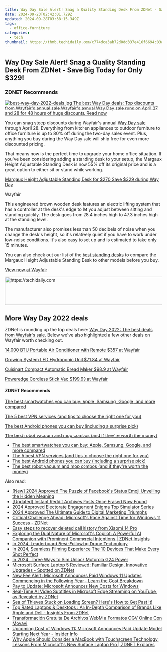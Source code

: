 ```yaml
---
title: Way Day Sale Alert! Snag a Quality Standing Desk From ZDNet - Save Big Today for Only $329!
date: 2024-09-23T02:42:01.729Z
updated: 2024-09-28T03:38:15.349Z
tags:
  - office-furniture
categories:
  - tech
thumbnail: https://thmb.techidaily.com/c774dca3ab72d0dd337e416f6694c83a3258e570406ced6f2d33110479fdae4a.jpg
---
```


## Way Day Sale Alert! Snag a Quality Standing Desk From ZDNet - Save Big Today for Only $329!

### **ZDNET** Recommends

[![best-way-day-2022-deals.jpg](https://www.zdnet.com/a/img/resize/d2387210e096ba2e5a0f57dfa6f90a503eb0d55d/2022/04/27/4e9d3b65-8c00-4cad-90b3-93ab7a00f3c0/best-way-day-2022-deals.jpg?auto=webp&fit=crop&frame=1&height=238.5&width=459) The best Way Day deals: Top discounts from Wayfair's annual sale Wayfair's annual Way Day sale runs on April 27 and 28 for 48 hours of huge discounts.  Read now](https://www.zdnet.com/article/best-way-day-deals/)

You can snag steep discounts during Wayfair's annual [Way Day sale](https://www.zdnet.com/article/best-way-day-deals/) through April 28\. Everything from kitchen appliances to outdoor furniture to office furniture is up to 80% off during the two-day sales event. Plus, anything you buy during the Way Day sale will ship free for even more discounted pricing. 

That means now is the perfect time to upgrade your home office situation. If you've been considering adding a standing desk to your setup, the Margaux Height Adjustable Standing Desk is now 55% off its original price and is a great option to either sit or stand while working. 

[Margaux Height Adjustable Standing Desk for $270 Save $329 during Way Day](https://www.anrdoezrs.net/click-9041660-15735083?url=https%3A%2F%2Fwww.wayfair.com%2Ffurniture%2Fpdp%2Fupper-square-margaux-height-adjustable-standing-desk-w006059911.html&sid=zd-%5F%5FCOM%5FCLICK%5FID%5F%5F-dtp) 

Wayfair

This engineered brown wooden desk features an electric lifting system that has a controller at the desk's edge to let you adjust between sitting and standing quickly. The desk goes from 28.4 inches high to 47.3 inches high at the standing level.

The manufacturer also promises less than 50 decibels of noise when you change the desk's height, so it's relatively quiet if you have to work under low-noise conditions. It's also easy to set up and is estimated to take only 15 minutes.

You can also check out our list of the [best standing desks](https://www.zdnet.com/home-and-office/smart-office/best-standing-desks/) to compare the Margaux Height Adjustable Standing Desk to other models before you buy. 

[View now at Wayfair](https://www.anrdoezrs.net/click-9041660-15735083?url=https%3A%2F%2Fwww.wayfair.com%2Ffurniture%2Fpdp%2Fupper-square-margaux-height-adjustable-standing-desk-w006059911.html&sid=zd-%5F%5FCOM%5FCLICK%5FID%5F%5F-dtp) 

<!-- affiliate ads begin -->
<a href="https://aligracehair.sjv.io/c/5597632/2027181/19272" target="_top" id="2027181">
  <img src="//a.impactradius-go.com/display-ad/19272-2027181" border="0" alt="https://techidaily.com" width="728" height="90"/>
</a>
<img height="0" width="0" src="https://aligracehair.sjv.io/i/5597632/2027181/19272" style="position:absolute;visibility:hidden;" border="0" />
<!-- affiliate ads end -->

## More Way Day 2022 deals

ZDNet is rounding up the top deals here: [Way Day 2022: The best deals from Wayfair's sale](https://www.zdnet.com/article/best-way-day-deals/). Below we've also highlighted a few other deals on Wayfair worth checking out.

[14,000 BTU Portable Air Conditioner with Remote $357 at Wayfair](https://go.shopyourlikes.com/pi/57b1affae07d0329f9a4b3b0c0954f23e94a230b?afId=614548&afCampaignId=zd-%5F%5FCOM%5FCLICK%5FID%5F%5F-dtp&afCreativeId=2993&afPlacementId=2)

[Growing System LED Hydroponic Unit $71.84 at Wayfair](https://go.shopyourlikes.com/pi/d4e43dad64d38c20e8f1d176bd2041ecc1ddc221?afId=614548&afCampaignId=zd-%5F%5FCOM%5FCLICK%5FID%5F%5F-dtp&afCreativeId=2993&afPlacementId=2)

[Cuisinart Compact Automatic Bread Maker $98.9 at Wayfair](https://go.shopyourlikes.com/pi/90aea63ece32ff26b39f377c79ae2062f8a7c587?afId=614548&afCampaignId=zd-%5F%5FCOM%5FCLICK%5FID%5F%5F-dtp&afCreativeId=2993&afPlacementId=2)

[Poweredge Cordless Stick Vac $199.99 at Wayfair](https://www.anrdoezrs.net/click-9041660-15735083?url=https%3A%2F%2Fwww.wayfair.com%2Fappliances%2Fpdp%2Fbissell-poweredge-cordless-stick-vac-bse10145.html&sid=zd-%5F%5FCOM%5FCLICK%5FID%5F%5F-dtp)

#### **ZDNET** Recommends

[The best smartwatches you can buy: Apple, Samsung, Google, and more compared](https://www.zdnet.com/article/best-smartwatch/ "The best smartwatches you can buy: Apple, Samsung, Google, and more compared")

[The 5 best VPN services (and tips to choose the right one for you)](https://www.zdnet.com/article/best-vpn/ "The 5 best VPN services (and tips to choose the right one for you)")

[The best Android phones you can buy (including a surprise pick)](https://www.zdnet.com/article/best-android-phone/ "The best Android phones you can buy (including a surprise pick)")

[The best robot vacuum and mop combos (and if they're worth the money)](https://www.zdnet.com/article/best-robot-vacuum-mop/ "The best robot vacuum and mop combos (and if they're worth the money)")

* [The best smartwatches you can buy: Apple, Samsung, Google, and more compared](https://www.zdnet.com/article/best-smartwatch/ "The best smartwatches you can buy: Apple, Samsung, Google, and more compared")
* [The 5 best VPN services (and tips to choose the right one for you)](https://www.zdnet.com/article/best-vpn/ "The 5 best VPN services (and tips to choose the right one for you)")
* [The best Android phones you can buy (including a surprise pick)](https://www.zdnet.com/article/best-android-phone/ "The best Android phones you can buy (including a surprise pick)")
* [The best robot vacuum and mop combos (and if they're worth the money)](https://www.zdnet.com/article/best-robot-vacuum-mop/ "The best robot vacuum and mop combos (and if they're worth the money)")

<ins class="adsbygoogle"
     style="display:block"
     data-ad-format="autorelaxed"
     data-ad-client="ca-pub-7571918770474297"
     data-ad-slot="1223367746"></ins>

<ins class="adsbygoogle"
     style="display:block"
     data-ad-client="ca-pub-7571918770474297"
     data-ad-slot="8358498916"
     data-ad-format="auto"
     data-full-width-responsive="true"></ins>

<span class="atpl-alsoreadstyle">Also read:</span>
<div><ul>
<li><a href="https://facebook-video-content.techidaily.com/new-2024-approved-the-puzzle-of-facebooks-status-emoji-unveiling-the-hidden-meaning/"><u>[New] 2024 Approved The Puzzle of Facebook's Status Emoji Unveiling the Hidden Meaning</u></a></li>
<li><a href="https://extra-support.techidaily.com/updated-instant-reddit-archives-posts-once-erased-now-found/"><u>[Updated] Instant Reddit Archives Posts Once Erased Now Found</u></a></li>
<li><a href="https://screen-video-capture.techidaily.com/2024-approved-electorate-engagement-enigma-top-simulator-series/"><u>2024 Approved Electorate Engagement Enigma Top Simulator Series</u></a></li>
<li><a href="https://some-guidance.techidaily.com/2024-approved-the-ultimate-guide-to-digital-marketing-triumphs/"><u>2024 Approved The Ultimate Guide to Digital Marketing Triumphs</u></a></li>
<li><a href="https://win-docs.techidaily.com/critical-challenge-ahead-microsofts-race-against-time-for-windows-11-success-zdnet/"><u>Critical Challenge Ahead: Microsoft's Race Against Time for Windows 11 Success - ZDNet</u></a></li>
<li><a href="https://phone-solutions.techidaily.com/easy-steps-to-recover-deleted-call-history-from-xiaomi-14-pro-by-fonelab-android-recover-call-logs/"><u>Easy steps to recover deleted call history from Xiaomi 14 Pro</u></a></li>
<li><a href="https://win-docs.techidaily.com/exploring-the-dual-nature-of-microsofts-copilot-a-powerful-ai-companion-with-prominent-commercial-intentions-zdnet-insights/"><u>Exploring the Dual Nature of Microsoft's Copilot: A Powerful AI Companion with Prominent Commercial Intentions | ZDNet Insights</u></a></li>
<li><a href="https://extra-approaches.techidaily.com/in-2024-leaderboard-best-following-drone-technology/"><u>In 2024, Leaderboard Best-Following Drone Technology</u></a></li>
<li><a href="https://extra-skills.techidaily.com/in-2024-seamless-filming-experience-the-10-devices-that-make-every-shot-perfect/"><u>In 2024, Seamless Filming Experience The 10 Devices That Make Every Shot Perfect</u></a></li>
<li><a href="https://sim-unlock.techidaily.com/in-2024-three-ways-to-sim-unlock-motorola-g24-power-by-drfone-android/"><u>In 2024, Three Ways to Sim Unlock Motorola G24 Power</u></a></li>
<li><a href="https://win-docs.techidaily.com/microsoft-surface-laptop-5-reviewed-familiar-design-innovative-upgrades-spotted-on-zdnet/"><u>Microsoft Surface Laptop 5 Reviewed: Familiar Design, Innovative Upgrades - Spotted on ZDNet</u></a></li>
<li><a href="https://win-docs.techidaily.com/new-fee-alert-microsoft-announces-paid-windows-11-updates-commencing-in-the-following-year-learn-the-cost-breakdown/"><u>New Fee Alert: Microsoft Announces Paid Windows 11 Updates Commencing in the Following Year - Learn the Cost Breakdown</u></a></li>
<li><a href="https://win-docs.techidaily.com/pay-to-update-microsoft-announces-new-costs-for-windows/"><u>Pay to Update: Microsoft Announces New Costs for Windows</u></a></li>
<li><a href="https://win-docs.techidaily.com/real-time-ai-video-subtitles-in-microsoft-edge-streaming-on-youtube-as-revealed-by-zdnet/"><u>Real-Time AI Video Subtitles in Microsoft Edge Streaming on YouTube, as Revealed by ZDNet</u></a></li>
<li><a href="https://win-able.techidaily.com/1723010881148-sea-of-thieves-stuck-on-loading-screen-heres-how-to-get-past-it/"><u>Sea of Thieves Stuck on Loading Screen? Here's How to Get Past It!</u></a></li>
<li><a href="https://win-docs.techidaily.com/top-rated-laptops-and-desktops-an-in-depth-comparison-of-brands-like-apple-and-dell-insights-from-zdnet/"><u>Top Rated Laptops & Desktops : An In-Depth Comparison of Brands Like Apple and Dell - Insights From ZDNet</u></a></li>
<li><a href="https://blog-min.techidaily.com/transformacion-gratuita-de-archivos-webm-a-formatos-ogv-online-con-movavi/"><u>Transformación Gratuita De Archivos WebM a Formatos OGV Online Con Movavi</u></a></li>
<li><a href="https://win-docs.techidaily.com/upcoming-cost-of-windows-11-microsoft-announces-paid-update-model-starting-next-year-insider-info/"><u>Upcoming Cost of Windows 11: Microsoft Announces Paid Update Model Starting Next Year - Insider Info</u></a></li>
<li><a href="https://win-docs.techidaily.com/why-apple-should-consider-a-macbook-with-touchscreen-technology-lessons-from-microsofts-new-surface-laptop-pro-zdnet-explores/"><u>Why Apple Should Consider a MacBook with Touchscreen Technology, Lessons From Microsoft's New Surface Laptop Pro | ZDNET Explores</u></a></li>
</ul></div>

